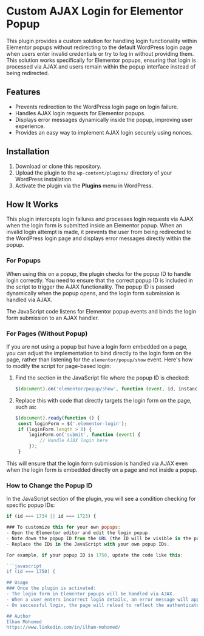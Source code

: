 # Custom AJAX Login for Elementor Popup

This plugin provides a custom solution for handling login functionality within Elementor popups without redirecting to the default WordPress login page when users enter invalid credentials or try to log in without providing them. This solution works specifically for Elementor popups, ensuring that login is processed via AJAX and users remain within the popup interface instead of being redirected.

## Features
- Prevents redirection to the WordPress login page on login failure.
- Handles AJAX login requests for Elementor popups.
- Displays error messages dynamically inside the popup, improving user experience.
- Provides an easy way to implement AJAX login securely using nonces.

## Installation
1. Download or clone this repository.
2. Upload the plugin to the `wp-content/plugins/` directory of your WordPress installation.
3. Activate the plugin via the **Plugins** menu in WordPress.

## How It Works
This plugin intercepts login failures and processes login requests via AJAX when the login form is submitted inside an Elementor popup. When an invalid login attempt is made, it prevents the user from being redirected to the WordPress login page and displays error messages directly within the popup.

### For Popups
When using this on a popup, the plugin checks for the popup ID to handle login correctly. You need to ensure that the correct popup ID is included in the script to trigger the AJAX functionality. The popup ID is passed dynamically when the popup opens, and the login form submission is handled via AJAX.

The JavaScript code listens for Elementor popup events and binds the login form submission to an AJAX handler.

### For Pages (Without Popup)
If you are not using a popup but have a login form embedded on a page, you can adjust the implementation to bind directly to the login form on the page, rather than listening for the `elementor/popup/show` event. Here's how to modify the script for page-based login:

1. Find the section in the JavaScript file where the popup ID is checked:

   ```javascript
   $(document).on('elementor/popup/show', function (event, id, instance) {
2. Replace this with code that directly targets the login form on the page, such as:
   ```javascript
   $(document).ready(function () {
    const loginForm = $('.elementor-login');
    if (loginForm.length > 0) {
        loginForm.on('submit', function (event) {
            // Handle AJAX login here
        });
    }
   
This will ensure that the login form submission is handled via AJAX even when the login form is embedded directly on a page and not inside a popup.

### How to Change the Popup ID

In the JavaScript section of the plugin, you will see a condition checking for specific popup IDs:

```javascript
if (id === 1734 || id === 1723) {

### To customize this for your own popups:
- Open the Elementor editor and edit the login popup.
- Note down the popup ID from the URL (the ID will be visible in the popup's URL when editing it).
- Replace the IDs in the JavaScript with your own popup IDs.

For example, if your popup ID is 1750, update the code like this:

```javascript
if (id === 1750) {

## Usage
### Once the plugin is activated:
- The login form in Elementor popups will be handled via AJAX.
- When a user enters incorrect login details, an error message will appear inside the popup without reloading the page.
- On successful login, the page will reload to reflect the authenticated state.

## Author
Ilham Mohomed
https://www.linkedin.com/in/ilham-mohomed/
